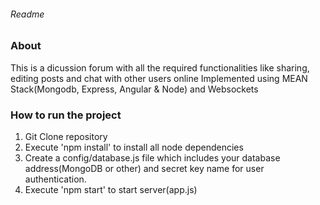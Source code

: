 ###### Readme ######

### About ###

This is a dicussion forum with all the required functionalities like sharing, editing posts and chat with other users online
Implemented using MEAN Stack(Mongodb, Express, Angular & Node) and Websockets

### How to run the project ###

1. Git Clone repository
2. Execute 'npm install' to install all node dependencies
3. Create a config/database.js file which includes your database address(MongoDB or other) and secret key name for user authentication.
4. Execute 'npm start' to start server(app.js)